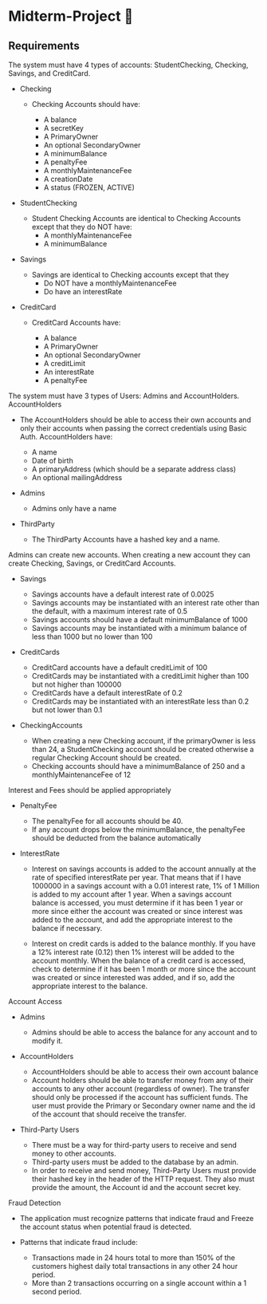 # Midterm-Project 🏦

## Requirements

The system must have 4 types of accounts: StudentChecking, Checking, Savings, and CreditCard.

- Checking
  
    - Checking Accounts should have:

        - A balance
        - A secretKey
        - A PrimaryOwner
        - An optional SecondaryOwner
        - A minimumBalance
        - A penaltyFee
        - A monthlyMaintenanceFee
        - A creationDate
        - A status (FROZEN, ACTIVE)
    
    
 - StudentChecking

    -  Student Checking Accounts are identical to Checking Accounts except that they do NOT have:
        - A monthlyMaintenanceFee
        - A minimumBalance
     
 - Savings

    - Savings are identical to Checking accounts except that they
        - Do NOT have a monthlyMaintenanceFee 
        - Do have an interestRate
    
 - CreditCard

     - CreditCard Accounts have:

        - A balance
        - A PrimaryOwner
        - An optional SecondaryOwner
        - A creditLimit
        - An interestRate
        - A penaltyFee
    
The system must have 3 types of Users: Admins and AccountHolders.
AccountHolders

- The AccountHolders should be able to access their own accounts and only their accounts when passing the correct credentials using Basic Auth. AccountHolders have:

    - A name
    - Date of birth
    - A primaryAddress (which should be a separate address class)
    - An optional mailingAddress
  
- Admins

    - Admins only have a name

- ThirdParty

    - The ThirdParty Accounts have a hashed key and a name.

Admins can create new accounts. When creating a new account they can create Checking, Savings, or CreditCard Accounts.

- Savings

    - Savings accounts have a default interest rate of 0.0025
    - Savings accounts may be instantiated with an interest rate other than the default, with a maximum interest rate of 0.5
    - Savings accounts should have a default minimumBalance of 1000
    - Savings accounts may be instantiated with a minimum balance of less than 1000 but no lower than 100

- CreditCards

    - CreditCard accounts have a default creditLimit of 100
    - CreditCards may be instantiated with a creditLimit higher than 100 but not higher than 100000
    - CreditCards have a default interestRate of 0.2
    - CreditCards may be instantiated with an interestRate less than 0.2 but not lower than 0.1
  
- CheckingAccounts
    - When creating a new Checking account, if the primaryOwner is less than 24, a StudentChecking account should be created otherwise a regular Checking Account should be created.
    - Checking accounts should have a minimumBalance of 250 and a monthlyMaintenanceFee of 12
    
Interest and Fees should be applied appropriately 
- PenaltyFee

    - The penaltyFee for all accounts should be 40.
    - If any account drops below the minimumBalance, the penaltyFee should be deducted from the balance automatically

- InterestRate

    - Interest on savings accounts is added to the account annually at the rate of specified interestRate per year. That means that if I have 1000000 in a savings account with a 0.01 interest rate, 1% of 1 Million is added to my account after 1 year. When a savings account balance is accessed, you must determine if it has been 1 year or more since either the account was created or since interest was added to the account, and add the appropriate interest to the balance if necessary.

    - Interest on credit cards is added to the balance monthly. If you have a 12% interest rate (0.12) then 1% interest will be added to the account monthly. When the balance of a credit card is accessed, check to determine if it has been 1 month or more since the account was created or since interested was added, and if so, add the appropriate interest to the balance.

Account Access

- Admins

    - Admins should be able to access the balance for any account and to modify it.
    
- AccountHolders

    - AccountHolders should be able to access their own account balance
    - Account holders should be able to transfer money from any of their accounts to any other account (regardless of owner). The transfer should only be processed if the account has sufficient funds. The user must provide the Primary or Secondary owner name and the id of the account that should receive the transfer.

- Third-Party Users

    - There must be a way for third-party users to receive and send money to other accounts.
    - Third-party users must be added to the database by an admin.
    - In order to receive and send money, Third-Party Users must provide their hashed key in the header of the HTTP request. They also must provide the amount, the Account id and the account secret key. 
      
Fraud Detection

- The application must recognize patterns that indicate fraud and Freeze the account status when potential fraud is detected.

- Patterns that indicate fraud include:

    - Transactions made in 24 hours total to more than 150% of the customers highest daily total transactions in any other 24 hour period.
    - More than 2 transactions occurring on a single account within a 1 second period.
